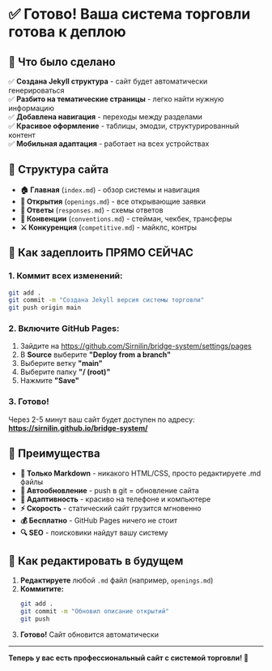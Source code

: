 # ✅ Готово! Ваша система торговли готова к деплою

## 🎯 Что было сделано

✅ **Создана Jekyll структура** - сайт будет автоматически генерироваться  
✅ **Разбито на тематические страницы** - легко найти нужную информацию  
✅ **Добавлена навигация** - переходы между разделами  
✅ **Красивое оформление** - таблицы, эмодзи, структурированный контент  
✅ **Мобильная адаптация** - работает на всех устройствах  

## 📱 Структура сайта

- **🏠 Главная** (`index.md`) - обзор системы и навигация
- **🚀 Открытия** (`openings.md`) - все открывающие заявки
- **💬 Ответы** (`responses.md`) - схемы ответов  
- **🔧 Конвенции** (`conventions.md`) - стейман, чекбек, трансферы
- **⚔️ Конкуренция** (`competitive.md`) - майклс, контры

## 🚀 Как задеплоить ПРЯМО СЕЙЧАС

### 1. Коммит всех изменений:
```bash
git add .
git commit -m "Создана Jekyll версия системы торговли"
git push origin main
```

### 2. Включите GitHub Pages:
1. Зайдите на https://github.com/Sirnilin/bridge-system/settings/pages
2. В **Source** выберите **"Deploy from a branch"**
3. Выберите ветку **"main"** 
4. Выберите папку **"/ (root)"**
5. Нажмите **"Save"**

### 3. Готово!
Через 2-5 минут ваш сайт будет доступен по адресу:
**https://sirnilin.github.io/bridge-system/**

## 🎉 Преимущества

- **📝 Только Markdown** - никакого HTML/CSS, просто редактируете .md файлы
- **🔄 Автообновление** - push в git = обновление сайта
- **📱 Адаптивность** - красиво на телефоне и компьютере  
- **⚡ Скорость** - статический сайт грузится мгновенно
- **💰 Бесплатно** - GitHub Pages ничего не стоит
- **🔍 SEO** - поисковики найдут вашу систему

## 📝 Как редактировать в будущем

1. **Редактируете** любой `.md` файл (например, `openings.md`)
2. **Коммитите:**
   ```bash
   git add .
   git commit -m "Обновил описание открытий" 
   git push
   ```
3. **Готово!** Сайт обновится автоматически

---

**Теперь у вас есть профессиональный сайт с системой торговли! 🎊**
